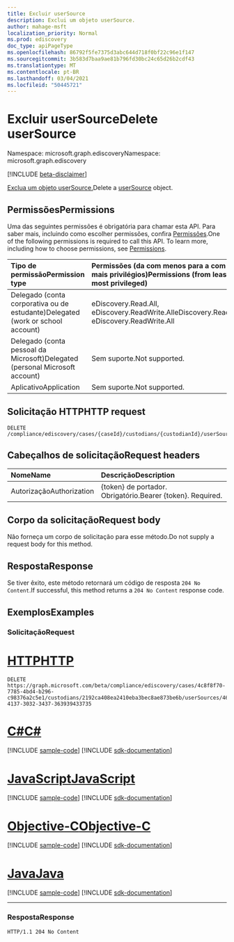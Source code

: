 ```yaml
---
title: Excluir userSource
description: Exclui um objeto userSource.
author: mahage-msft
localization_priority: Normal
ms.prod: ediscovery
doc_type: apiPageType
ms.openlocfilehash: 86792f5fe7375d3abc644d718f0bf22c96e1f147
ms.sourcegitcommit: 3b583d7baa9ae81b796fd30bc24c65d26b2cdf43
ms.translationtype: MT
ms.contentlocale: pt-BR
ms.lasthandoff: 03/04/2021
ms.locfileid: "50445721"
---
```

# <a name="delete-usersource"></a><span data-ttu-id="99c8c-103">Excluir userSource</span><span class="sxs-lookup"><span data-stu-id="99c8c-103">Delete userSource</span></span>

<span data-ttu-id="99c8c-104">Namespace: microsoft.graph.ediscovery</span><span class="sxs-lookup"><span data-stu-id="99c8c-104">Namespace: microsoft.graph.ediscovery</span></span>

[!INCLUDE [beta-disclaimer](../../includes/beta-disclaimer.md)]

<span data-ttu-id="99c8c-105">[Exclua um objeto userSource.](../resources/ediscovery-usersource.md)</span><span class="sxs-lookup"><span data-stu-id="99c8c-105">Delete a [userSource](../resources/ediscovery-usersource.md) object.</span></span>

## <a name="permissions"></a><span data-ttu-id="99c8c-106">Permissões</span><span class="sxs-lookup"><span data-stu-id="99c8c-106">Permissions</span></span>

<span data-ttu-id="99c8c-p101">Uma das seguintes permissões é obrigatória para chamar esta API. Para saber mais, incluindo como escolher permissões, confira [Permissões](/graph/permissions-reference).</span><span class="sxs-lookup"><span data-stu-id="99c8c-p101">One of the following permissions is required to call this API. To learn more, including how to choose permissions, see [Permissions](/graph/permissions-reference).</span></span>

|<span data-ttu-id="99c8c-109">Tipo de permissão</span><span class="sxs-lookup"><span data-stu-id="99c8c-109">Permission type</span></span>|<span data-ttu-id="99c8c-110">Permissões (da com menos para a com mais privilégios)</span><span class="sxs-lookup"><span data-stu-id="99c8c-110">Permissions (from least to most privileged)</span></span>|
|:---|:---|
|<span data-ttu-id="99c8c-111">Delegado (conta corporativa ou de estudante)</span><span class="sxs-lookup"><span data-stu-id="99c8c-111">Delegated (work or school account)</span></span>|<span data-ttu-id="99c8c-112">eDiscovery.Read.All, eDiscovery.ReadWrite.All</span><span class="sxs-lookup"><span data-stu-id="99c8c-112">eDiscovery.Read.All, eDiscovery.ReadWrite.All</span></span>|
|<span data-ttu-id="99c8c-113">Delegado (conta pessoal da Microsoft)</span><span class="sxs-lookup"><span data-stu-id="99c8c-113">Delegated (personal Microsoft account)</span></span>|<span data-ttu-id="99c8c-114">Sem suporte.</span><span class="sxs-lookup"><span data-stu-id="99c8c-114">Not supported.</span></span>|
|<span data-ttu-id="99c8c-115">Aplicativo</span><span class="sxs-lookup"><span data-stu-id="99c8c-115">Application</span></span>|<span data-ttu-id="99c8c-116">Sem suporte.</span><span class="sxs-lookup"><span data-stu-id="99c8c-116">Not supported.</span></span>|

## <a name="http-request"></a><span data-ttu-id="99c8c-117">Solicitação HTTP</span><span class="sxs-lookup"><span data-stu-id="99c8c-117">HTTP request</span></span>

<!-- {
  "blockType": "ignored"
}
-->

``` http
DELETE /compliance/ediscovery/cases/{caseId}/custodians/{custodianId}/userSources/{userSourceId}
```

## <a name="request-headers"></a><span data-ttu-id="99c8c-118">Cabeçalhos de solicitação</span><span class="sxs-lookup"><span data-stu-id="99c8c-118">Request headers</span></span>

|<span data-ttu-id="99c8c-119">Nome</span><span class="sxs-lookup"><span data-stu-id="99c8c-119">Name</span></span>|<span data-ttu-id="99c8c-120">Descrição</span><span class="sxs-lookup"><span data-stu-id="99c8c-120">Description</span></span>|
|:---|:---|
|<span data-ttu-id="99c8c-121">Autorização</span><span class="sxs-lookup"><span data-stu-id="99c8c-121">Authorization</span></span>|<span data-ttu-id="99c8c-p102">{token} de portador. Obrigatório.</span><span class="sxs-lookup"><span data-stu-id="99c8c-p102">Bearer {token}. Required.</span></span>|

## <a name="request-body"></a><span data-ttu-id="99c8c-124">Corpo da solicitação</span><span class="sxs-lookup"><span data-stu-id="99c8c-124">Request body</span></span>

<span data-ttu-id="99c8c-125">Não forneça um corpo de solicitação para esse método.</span><span class="sxs-lookup"><span data-stu-id="99c8c-125">Do not supply a request body for this method.</span></span>

## <a name="response"></a><span data-ttu-id="99c8c-126">Resposta</span><span class="sxs-lookup"><span data-stu-id="99c8c-126">Response</span></span>

<span data-ttu-id="99c8c-127">Se tiver êxito, este método retornará um código de resposta `204 No Content`.</span><span class="sxs-lookup"><span data-stu-id="99c8c-127">If successful, this method returns a `204 No Content` response code.</span></span>

## <a name="examples"></a><span data-ttu-id="99c8c-128">Exemplos</span><span class="sxs-lookup"><span data-stu-id="99c8c-128">Examples</span></span>

### <a name="request"></a><span data-ttu-id="99c8c-129">Solicitação</span><span class="sxs-lookup"><span data-stu-id="99c8c-129">Request</span></span>


# <a name="http"></a>[<span data-ttu-id="99c8c-130">HTTP</span><span class="sxs-lookup"><span data-stu-id="99c8c-130">HTTP</span></span>](#tab/http)
<!-- {
  "blockType": "request",
  "name": "delete_usersource"
}
-->

``` http
DELETE https://graph.microsoft.com/beta/compliance/ediscovery/cases/4c8f8f70-7785-4bd4-b296-c98376a2c5e1/custodians/2192ca408ea2410eba3bec8ae873be6b/userSources/46384443-4137-3032-3437-363939433735
```
# <a name="c"></a>[<span data-ttu-id="99c8c-131">C#</span><span class="sxs-lookup"><span data-stu-id="99c8c-131">C#</span></span>](#tab/csharp)
[!INCLUDE [sample-code](../includes/snippets/csharp/delete-usersource-csharp-snippets.md)]
[!INCLUDE [sdk-documentation](../includes/snippets/snippets-sdk-documentation-link.md)]

# <a name="javascript"></a>[<span data-ttu-id="99c8c-132">JavaScript</span><span class="sxs-lookup"><span data-stu-id="99c8c-132">JavaScript</span></span>](#tab/javascript)
[!INCLUDE [sample-code](../includes/snippets/javascript/delete-usersource-javascript-snippets.md)]
[!INCLUDE [sdk-documentation](../includes/snippets/snippets-sdk-documentation-link.md)]

# <a name="objective-c"></a>[<span data-ttu-id="99c8c-133">Objective-C</span><span class="sxs-lookup"><span data-stu-id="99c8c-133">Objective-C</span></span>](#tab/objc)
[!INCLUDE [sample-code](../includes/snippets/objc/delete-usersource-objc-snippets.md)]
[!INCLUDE [sdk-documentation](../includes/snippets/snippets-sdk-documentation-link.md)]

# <a name="java"></a>[<span data-ttu-id="99c8c-134">Java</span><span class="sxs-lookup"><span data-stu-id="99c8c-134">Java</span></span>](#tab/java)
[!INCLUDE [sample-code](../includes/snippets/java/delete-usersource-java-snippets.md)]
[!INCLUDE [sdk-documentation](../includes/snippets/snippets-sdk-documentation-link.md)]

---


### <a name="response"></a><span data-ttu-id="99c8c-135">Resposta</span><span class="sxs-lookup"><span data-stu-id="99c8c-135">Response</span></span>

<!-- {
  "blockType": "response",
  "truncated": true
}
-->

``` http
HTTP/1.1 204 No Content
```
